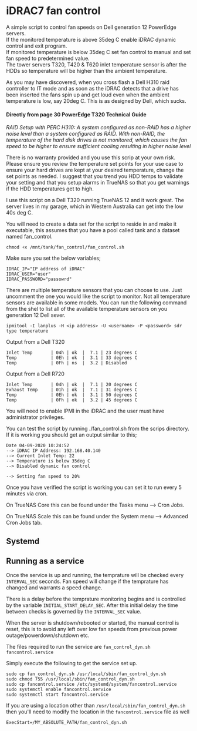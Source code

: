 # iDRAC7 fan control
A simple script to control fan speeds on Dell generation 12 PowerEdge servers.<br>
If the monitored temperature is above 35deg C enable iDRAC dynamic control and exit program.<br>
If monitored temperature is below 35deg C set fan control to manual and set fan speed to predetermined value.<br>
The tower servers T320, T420 & T620 inlet temperature sensor is after the HDDs so temperature will be higher than the ambient temperature.<br>

As you may have discovered, when you cross flash a Dell H310 raid controller to IT mode and as soon as the iDRAC detects that a drive has been inserted the fans spin up and get loud even when the ambient temperature is low, say 20deg  C. This is as designed by Dell, which sucks.

#### Directly from page 30 PowerEdge T320 Technical Guide

*RAID Setup with PERC H310: A system configured as non-RAID has a higher noise level than a system configured as RAID. With non-RAID, the temperature of the hard disk drives is not monitored, which causes the fan speed to be higher to ensure sufficient cooling resulting in higher noise level*


There is no warranty provided and you use this scrip at your own risk. Please ensure you review the temperature set points for your use case to ensure your hard drives are kept at your desired temperature, change the set points as needed. I suggest that you trend you HDD temps to validate your setting and that you setup alarms in TrueNAS so that you get warnings if the HDD temperatures get to high.

I use this script on a Dell T320 running TrueNAS 12 and it work great. The server lives in my garage, which in Western Australia can get into the low 40s deg C. 

You will need to create a data set for the script to reside in and make it executable, this assumes that you have a pool called tank and a dataset named fan_control. 
```
chmod +x /mnt/tank/fan_control/fan_control.sh
```
Make sure you set the below variables;
```
IDRAC_IP="IP address of iDRAC"
IDRAC_USER="user"
IDRAC_PASSWORD="passowrd"
```
There are multiple temperature sensors that you can choose to use. Just uncomment the one you would like the script to monitor. Not all temperature sensors are available in some models. You can run the following command from the shel to list all of the available temperature sensors on you generation 12 Dell sever.
```
ipmitool -I lanplus -H <ip address> -U <username> -P <password> sdr type temperature
```
Output from a Dell T320
```
Inlet Temp       | 04h | ok  |  7.1 | 23 degrees C
Temp             | 0Eh | ok  |  3.1 | 33 degrees C
Temp             | 0Fh | ns  |  3.2 | Disabled
```
Output from a Dell R720
```
Inlet Temp       | 04h | ok  |  7.1 | 20 degrees C
Exhaust Temp     | 01h | ok  |  7.1 | 31 degrees C
Temp             | 0Eh | ok  |  3.1 | 50 degrees C
Temp             | 0Fh | ok  |  3.2 | 45 degrees C
```
You will need to enable IPMI in the iDRAC and the user must have administrator privileges.

You can test the script by running ./fan_control.sh from the scrips directory. If it is working you should get an output similar to this;
```
Date 04-09-2020 10:24:52
--> iDRAC IP Address: 192.168.40.140
--> Current Inlet Temp: 22
--> Temperature is below 35deg C
--> Disabled dynamic fan control

--> Setting fan speed to 20%
```
Once you have verified the script is working you can set it to run every 5 minutes via cron.

On TrueNAS Core this can be found under the Tasks menu --> Cron Jobs.

On TrueNAS Scale this can be found under the System menu --> Advanced Cron Jobs tab.

## Systemd

## Running as a service

Once the service is up and running, the temprature will be checked every `INTERVAL_SEC` seconds. Fan speed will change if the temprature has changed and warrants a speed change. 

There is a delay before the temprature monitoring begins and is controlled by the variable `INITIAL_START_DELAY_SEC`. After this initial delay the time between checks is governed by the `INTERVAL_SEC` value.

When the server is shutdown/rebooted or started, the manual control is reset, this is to avoid any left over low fan speeds from previous power outage/powerdown/shutdown etc.

The files required to run the service are `fan_control_dyn.sh` `fancontrol.service`


Simply execute the following to get the service set up.
```
sudo cp fan_control_dyn.sh /usr/local/sbin/fan_control_dyn.sh
sudo chmod 755 /usr/local/sbin/fan_control_dyn.sh
sudo cp fancontrol.service /etc/systemd/system/fancontrol.service
sudo systemctl enable fancontrol.service
sudo systemctl start fancontrol.service
```

If you are using a location other than `/usr/local/sbin/fan_control_dyn.sh` then you'll need to modify the location in the `fancontrol.service` file as well 
```
ExecStart=/MY_ABSOLUTE_PATH/fan_control_dyn.sh
```
